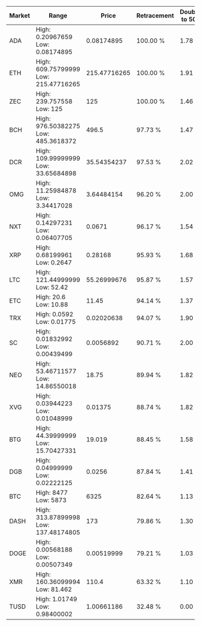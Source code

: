 | Market | Range | Price| Retracement | Doubles to 50% |
| --- | --- | --- | --- | --- |
| ADA | High: 0.20967659<br />Low: 0.08174895 | 0.08174895 | 100.00 % | 1.78 |
| ETH | High: 609.75799999<br />Low: 215.47716265 | 215.47716265 | 100.00 % | 1.91 |
| ZEC | High: 239.757558<br />Low: 125 | 125 | 100.00 % | 1.46 |
| BCH | High: 976.50382275<br />Low: 485.3618372 | 496.5 | 97.73 % | 1.47 |
| DCR | High: 109.99999999<br />Low: 33.65684898 | 35.54354237 | 97.53 % | 2.02 |
| OMG | High: 11.25984878<br />Low: 3.34417028 | 3.64484154 | 96.20 % | 2.00 |
| NXT | High: 0.14297231<br />Low: 0.06407705 | 0.0671 | 96.17 % | 1.54 |
| XRP | High: 0.68199961<br />Low: 0.2647 | 0.28168 | 95.93 % | 1.68 |
| LTC | High: 121.44999999<br />Low: 52.42 | 55.26999676 | 95.87 % | 1.57 |
| ETC | High: 20.6<br />Low: 10.88 | 11.45 | 94.14 % | 1.37 |
| TRX | High: 0.0592<br />Low: 0.01775 | 0.02020638 | 94.07 % | 1.90 |
| SC | High: 0.01832992<br />Low: 0.00439499 | 0.0056892 | 90.71 % | 2.00 |
| NEO | High: 53.46711577<br />Low: 14.86550018 | 18.75 | 89.94 % | 1.82 |
| XVG | High: 0.03944223<br />Low: 0.01048999 | 0.01375 | 88.74 % | 1.82 |
| BTG | High: 44.39999999<br />Low: 15.70427331 | 19.019 | 88.45 % | 1.58 |
| DGB | High: 0.04999999<br />Low: 0.02222125 | 0.0256 | 87.84 % | 1.41 |
| BTC | High: 8477<br />Low: 5873 | 6325 | 82.64 % | 1.13 |
| DASH | High: 313.87899998<br />Low: 137.48174805 | 173 | 79.86 % | 1.30 |
| DOGE | High: 0.00568188<br />Low: 0.00507349 | 0.00519999 | 79.21 % | 1.03 |
| XMR | High: 160.36099994<br />Low: 81.462 | 110.4 | 63.32 % | 1.10 |
| TUSD | High: 1.01749<br />Low: 0.98400002 | 1.00661186 | 32.48 % | 0.00 |
